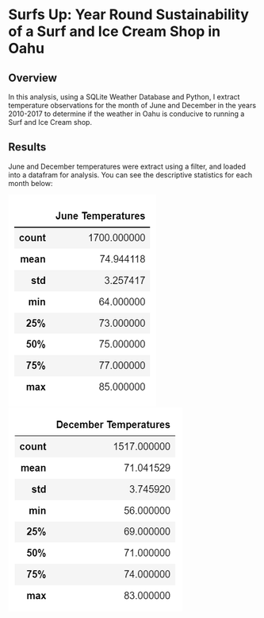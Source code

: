 # Surfs Up: Year Round Sustainability of a Surf and Ice Cream Shop in Oahu

## Overview
In this analysis, using a SQLite Weather Database and Python, I extract temperature observations for the month of June and December in the years 2010-2017 to determine if the weather in Oahu is conducive to running a Surf and Ice Cream shop.

## Results
June and December temperatures were extract using a filter, and loaded into a datafram for analysis. You can see the descriptive statistics for each month below:

![Summary Statistics for June Temperatures](Images/june_desc_stat.png) ![Summary Statistics for December Temperatures](Images/dec_desc_stat.png) 

